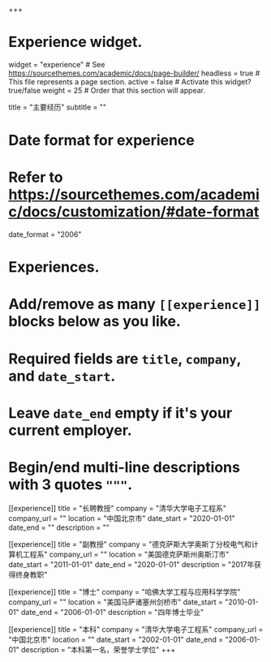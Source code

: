 +++
# Experience widget.
widget = "experience"  # See https://sourcethemes.com/academic/docs/page-builder/
headless = true  # This file represents a page section.
active = false  # Activate this widget? true/false
weight = 25  # Order that this section will appear.

title = "主要经历"
subtitle = ""

# Date format for experience
#   Refer to https://sourcethemes.com/academic/docs/customization/#date-format
date_format = "2006"

# Experiences.
#   Add/remove as many `[[experience]]` blocks below as you like.
#   Required fields are `title`, `company`, and `date_start`.
#   Leave `date_end` empty if it's your current employer.
#   Begin/end multi-line descriptions with 3 quotes `"""`.
[[experience]]
  title = "长聘教授"
  company = "清华大学电子工程系"
  company_url = ""
  location = "中国北京市"
  date_start = "2020-01-01"
  date_end = ""
  description = ""

[[experience]]
  title = "副教授"
  company = "德克萨斯大学奥斯丁分校电气和计算机工程系"
  company_url = ""
  location = "美国德克萨斯州奥斯汀市"
  date_start = "2011-01-01"
  date_end = "2020-01-01"
  description = "2017年获得终身教职"


[[experience]]
  title = "博士"
  company = "哈佛大学工程与应用科学学院"
  company_url = ""
  location = "美国马萨诸塞州剑桥市"
  date_start = "2010-01-01"
  date_end = "2006-01-01"
  description = "四年博士毕业"


[[experience]]
  title = "本科"
  company = "清华大学电子工程系"
  company_url = "中国北京市"
  location = ""
  date_start = "2002-01-01"
  date_end = "2006-01-01"
  description = "本科第一名，荣誉学士学位"
+++
